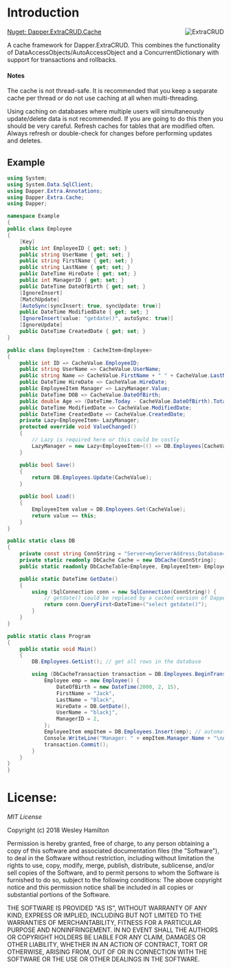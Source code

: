 ﻿# Introduction

[Nuget: Dapper.ExtraCRUD.Cache](https://www.nuget.org/packages/Dapper.ExtraCRUD.Cache/)
<img  align="right" src="https://raw.githubusercontent.com/ffhighwind/DapperExtraCRUD/master/Images/DapperExtraCRUD-200x200.png" alt="ExtraCRUD">

A cache framework for Dapper.ExtraCRUD. This combines the functionality of DataAccessObjects/AutoAccessObject and a ConcurrentDictionary with support for transactions and rollbacks.

#### Notes

The cache is not thread-safe. It is recommended that you keep a separate cache per thread or do not use caching at all when multi-threading.

Using caching on databases where multiple users will simultaneously update/delete data is not recommended. If you are going to do this then you should be very careful. Refresh caches for tables that are modified often. Always refresh or double-check for changes before performing updates and deletes.

## Example

```csharp
using System;
using System.Data.SqlClient;
using Dapper.Extra.Annotations;
using Dapper.Extra.Cache;
using Dapper;

namespace Example
{
public class Employee
{
	[Key]
	public int EmployeeID { get; set; }
	public string UserName { get; set; }
	public string FirstName { get; set; }
	public string LastName { get; set; }
	public DateTime HireDate { get; set; }
	public int ManagerID { get; set; }
	public DateTime DateOfBirth { get; set; }
	[IgnoreInsert]
	[MatchUpdate]
	[AutoSync(syncInsert: true, syncUpdate: true)]
	public DateTime ModifiedDate { get; set; }
	[IgnoreInsert(value: "getdate()", autoSync: true)]
	[IgnoreUpdate]
	public DateTime CreatedDate { get; set; }
}

public class EmployeeItem : CacheItem<Employee>
{
	public int ID => CacheValue.EmployeeID;
	public string UserName => CacheValue.UserName;
	public string Name => CacheValue.FirstName + " " + CacheValue.LastName;
	public DateTime HireDate => CacheValue.HireDate;
	public EmployeeItem Manager => LazyManager.Value;
	public DateTime DOB => CacheValue.DateOfBirth;
	public double Age => (DateTime.Today - CacheValue.DateOfBirth).TotalDays / 365.0;
	public DateTime ModifiedDate => CacheValue.ModifiedDate;
	public DateTime CreatedDate => CacheValue.CreatedDate;
	private Lazy<EmployeeItem> LazyManager;
	protected override void ValueChanged()
	{
		// Lazy is required here or this could be costly
		LazyManager = new Lazy<EmployeeItem>(() => DB.Employees[CacheValue.ManagerID], false);
	}

	public bool Save()
	{
		return DB.Employees.Update(CacheValue);
	}

	public bool Load()
	{
		EmployeeItem value = DB.Employees.Get(CacheValue);
		return value == this;
	}
}

public static class DB
{
	private const string ConnString = "Server=myServerAddress;Database=myDataBase;User Id=myUsername;Password=myPassword;";
	private static readonly DbCache Cache = new DbCache(ConnString);
	public static readonly DbCacheTable<Employee, EmployeeItem> Employees = Cache.CreateTable<Employee, EmployeeItem>();

	public static DateTime GetDate()
	{
		using (SqlConnection conn = new SqlConnection(ConnString)) {
			// getdate() could be replaced by a cached version of Dapper.Extra.ExtraCrud.Info<Employee>().Adapter.CurrentDateTime
			return conn.QueryFirst<DateTime>("select getdate()");
		}
	}
}

public static class Program
{
	public static void Main()
	{
		DB.Employees.GetList(); // get all rows in the database

		using (DbCacheTransaction transaction = DB.Employees.BeginTransaction()) {
			Employee emp = new Employee() {
				DateOfBirth = new DateTime(2000, 2, 15),
				FirstName = "Jack",
				LastName = "Black",
				HireDate = DB.GetDate(),
				UserName = "blackj",
				ManagerID = 2,
			};
			EmployeeItem empItem = DB.Employees.Insert(emp); // automatically uses the transaction
			Console.WriteLine("Manager: " + empItem.Manager.Name + "\nAge: " + empItem.Manager.Age);
			transaction.Commit();
		}
	}
}
}
```
# License:

*MIT License*

Copyright (c) 2018 Wesley Hamilton

Permission is hereby granted, free of charge, to any person obtaining a copy of this software and associated documentation files (the "Software"), to deal in the Software without restriction, including without limitation the rights to use, copy, modify, merge, publish, distribute, sublicense, and/or sell copies of the Software, and to permit persons to whom the Software is furnished to do so, subject to the following conditions: The above copyright notice and this permission notice shall be included in all copies or substantial portions of the Software.

THE SOFTWARE IS PROVIDED "AS IS", WITHOUT WARRANTY OF ANY KIND, EXPRESS OR IMPLIED, INCLUDING BUT NOT LIMITED TO THE WARRANTIES OF MERCHANTABILITY, FITNESS FOR A PARTICULAR PURPOSE AND NONINFRINGEMENT. IN NO EVENT SHALL THE AUTHORS OR COPYRIGHT HOLDERS BE LIABLE FOR ANY CLAIM, DAMAGES OR OTHER LIABILITY, WHETHER IN AN ACTION OF CONTRACT, TORT OR OTHERWISE, ARISING FROM, OUT OF OR IN CONNECTION WITH THE SOFTWARE OR THE USE OR OTHER DEALINGS IN THE SOFTWARE.
